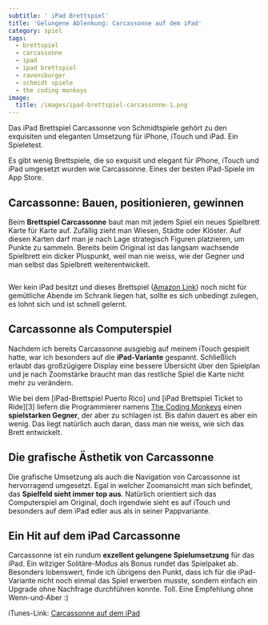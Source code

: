 ```yaml
---
subtitle: ' iPad Brettspiel'
title: 'Gelungene Ablenkung: Carcassonne auf dem iPad'
category: spiel
tags:
  - brettspiel
  - carcassonne
  - ipad
  - ipad brettspiel
  - ravensburger
  - schmidt spiele
  - the coding monkeys
image:
  title: /images/ipad-brettspiel-carcassonne-1.png
---
```

Das iPad Brettspiel Carcassonne von Schmidtspiele gehört zu den exquisiten und eleganten Umsetzung für iPhone, iTouch und iPad. Ein Spieletest.

Es gibt wenig Brettspiele, die so exquisit und elegant für iPhone, iTouch und iPad umgesetzt wurden wie Carcassonne. Eines der besten iPad-Spiele im App Store.


## Carcassonne: Bauen, positionieren, gewinnen 


Beim **Brettspiel Carcassonne** baut man mit jedem Spiel ein neues Spielbrett Karte für Karte auf. Zufällig zieht man Wiesen, Städte oder Klöster. Auf diesen Karten darf man je nach Lage strategisch Figuren platzieren, um Punkte zu sammeln. Bereits beim Original ist das langsam wachsende Spielbrett ein dicker Pluspunkt, weil man nie weiss, wie der Gegner und man selbst das Spielbrett weiterentwickelt.

<img  title="ipad-brettspiel-carcassonne-2" src="{{ site.urlimg }}ipad-brettspiel-carcassonne-2.png" alt="" /> 

Wer kein iPad besitzt und dieses Brettspiel ([Amazon Link][6]) noch nicht für gemütliche Abende im Schrank liegen hat, sollte es sich unbedingt zulegen, es lohnt sich und ist schnell gelernt.

## Carcassonne als Computerspiel

Nachdem ich bereits Carcassonne ausgiebig auf meinem iTouch gespielt hatte, war ich besonders auf die **iPad-Variante** gespannt. Schließlich erlaubt das großzügigere Display eine bessere Übersicht über den Spielplan und je nach Zoomstärke braucht man das restliche Spiel die Karte nicht mehr zu verändern.

Wie bei dem [iPad-Brettspiel Puerto Rico] und [iPad Brettspiel Ticket to Ride][3] liefern die Programmierer namens [The Coding Monkeys][7] einen **spielstarken Gegner**, der aber zu schlagen ist. Bis dahin dauert es aber ein wenig. Das liegt natürlich auch daran, dass man nie weiss, wie sich das Brett entwickelt.

## Die grafische Ästhetik von Carcassonne

Die grafische Umsetzung als auch die Navigation von Carcassonne ist hervorragend umgesetzt. Egal in welcher Zoomansicht man sich befindet, das **Spielfeld sieht immer top aus**. Natürlich orientiert sich das Computerspiel am Original, doch irgendwie sieht es auf iTouch und besonders auf dem iPad edler aus als in seiner Pappvariante.

## Ein Hit auf dem iPad Carcassonne

Carcassonne ist ein rundum **exzellent gelungene Spielumsetzung** für das iPad. Ein witziger Solitäre-Modus als Bonus rundet das Spielpaket ab. Besonders lobenswert, finde ich übrigens den Punkt, dass ich für die iPad-Variante nicht noch einmal das Spiel erwerben musste, sondern einfach ein Upgrade ohne Nachfrage durchführen konnte. Toll. Eine Empfehlung ohne Wenn-und-Aber :)

iTunes-Link: [Carcassonne auf dem iPad][8]

<img src='http://vg02.met.vgwort.de/na/11fa17eef44c457f91bed80e84db2e3a' width='1' height='1' alt='' />

 [6]: http://www.amazon.de/gp/product/B00009WPOJ/ref=as_li_ss_tl?ie=UTF8&tag=phlow-21&linkCode=as2&camp=1638&creative=19454&creativeASIN=B00009WPOJ
 [7]: http://www.codingmonkeys.de/
 [8]: http://itunes.apple.com/de/app/carcassonne/id375295479?mt=8